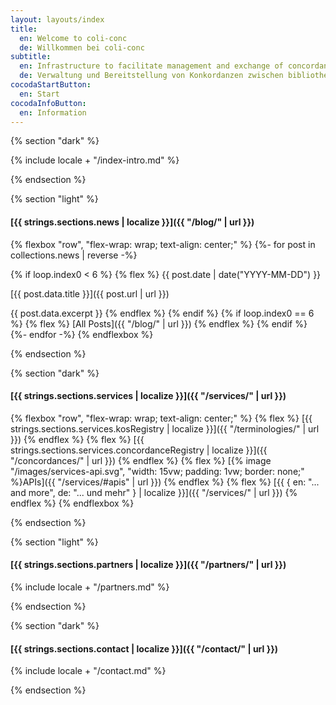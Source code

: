 ```yaml
---
layout: layouts/index
title:
  en: Welcome to coli-conc
  de: Willkommen bei coli-conc
subtitle:
  en: Infrastructure to facilitate management and exchange of concordances between library knowledge organization systems
  de: Verwaltung und Bereitstellung von Konkordanzen zwischen bibliothekarischen Wissensorganisationsystemen
cocodaStartButton:
  en: Start
cocodaInfoButton:
  en: Information
---
```


{% section "dark" %}

{% include locale + "/index-intro.md" %}

{% endsection %}

{% section "light" %}

#### [{{ strings.sections.news | localize }}]({{ "/blog/" | url }})
{% flexbox "row", "flex-wrap: wrap; text-align: center;" %}
{%- for post in collections.news | reverse -%}
  <!-- Show 6 latest news. -->
  {% if loop.index0 < 6 %}
  {% flex %}
  {{ post.date | date("YYYY-MM-DD") }}

  [{{ post.data.title }}]({{ post.url | url }})

  {{ post.data.excerpt }}
  {% endflex %}
  {% endif %}
  {% if loop.index0 == 6 %}
  {% flex %}
  [All Posts]({{ "/blog/" | url }})
  {% endflex %}
  {% endif %}
{%- endfor -%}
{% endflexbox %}

{% endsection %}

{% section "dark" %}

#### [{{ strings.sections.services | localize }}]({{ "/services/" | url }})

{% flexbox "row", "flex-wrap: wrap; text-align: center;" %}
  {% flex %}
  [<!--{% image "/images/screenshot-kos-registry.png", "width: 40vw; max-width: 400px;" %}<br>-->{{ strings.sections.services.kosRegistry | localize }}]({{ "/terminologies/" | url }})
  {% endflex %}
  {% flex %}
  [{{ strings.sections.services.concordanceRegistry | localize }}]({{ "/concordances/" | url }})
  {% endflex %}
  {% flex %}
  [{% image "/images/services-api.svg", "width: 15vw; padding: 1vw; border: none;" %}APIs]({{ "/services/#apis" | url }})
  {% endflex %}
  {% flex %}
  [{{ { en: "... and more", de: "... und mehr" } | localize }}]({{ "/services/" | url }})
  {% endflex %}
{% endflexbox %}

{% endsection %}

{% section "light" %}

#### [{{ strings.sections.partners | localize }}]({{ "/partners/" | url }})

{% include locale + "/partners.md" %}

{% endsection %}

{% section "dark" %}

#### [{{ strings.sections.contact | localize }}]({{ "/contact/" | url }})

{% include locale + "/contact.md" %}

{% endsection %}
